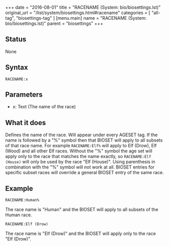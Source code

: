 +++
date = "2016-08-01"
title = "RACENAME (System: bio/biosettings.lst)"
original_url = "/list/system/biosettings.html#racename"
categories = [ "all-tag", "biosettings-tag" ]
[menu.main]
    name = "RACENAME (System: bio/biosettings.lst)"
    parent = "biosettings"
+++

## Status

None

## Syntax

`RACENAME:x`

## Parameters

-   x: Text (The name of the race)



What it does
------------

Defines the name of the race. Will appear under every AGESET tag. If the
name is followed by a "%" symbol then that BIOSET will apply to all
subsets of that race name. For example `RACENAME:Elf%` will apply to Elf
(Drow), Elf (Wood) and all other Elf races. Without the "%" symbol the
age set will apply only to the race that matches the name exactly, so
`RACENAME:Elf (House)` will only be used by the race "Elf (House)".
Using parenthesis in combination with the "%" symbol will not work at
all. BIOSET entries for specific subset races will override a general
BIOSET entry of the same race.

Example
-------

`RACENAME:Human%`

The race name is "Human" and the BIOSET will apply to all subsets of the
Human race.

`RACENAME:Elf (Drow)`

The race name is "Elf (Drow)" and the BIOSET will apply only to the race
"Elf (Drow)".

